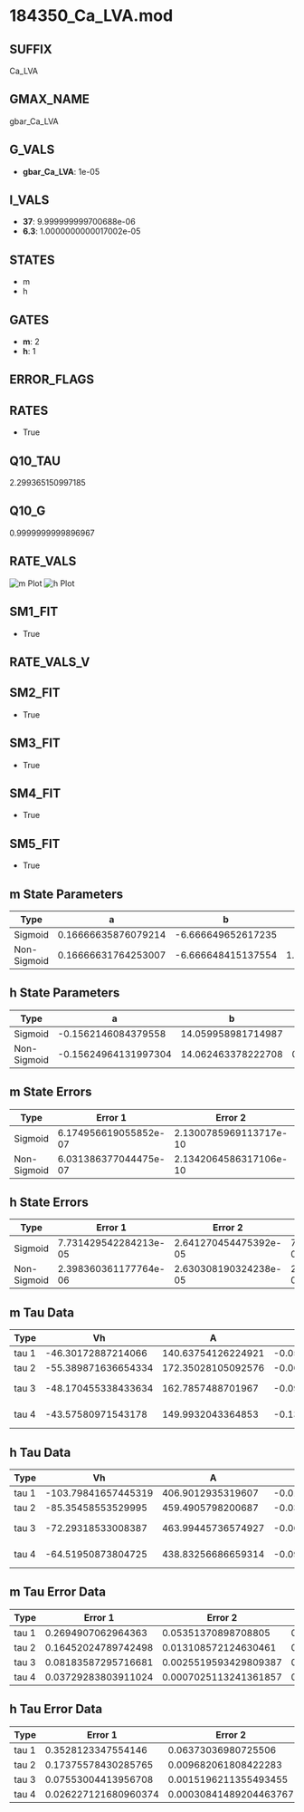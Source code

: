 # 184350_Ca_LVA.mod

## SUFFIX

Ca_LVA

## GMAX_NAME

gbar_Ca_LVA

## G_VALS

- **gbar_Ca_LVA**: 1e-05

## I_VALS

- **37**: 9.999999999700688e-06
- **6.3**: 1.0000000000017002e-05

## STATES

- m
- h

## GATES

- **m**: 2
- **h**: 1

## ERROR_FLAGS


## RATES

- True

## Q10_TAU

2.299365150997185

## Q10_G

0.9999999999896967

## RATE_VALS

![m Plot](/Users/pbozelos/Dropbox/icg-Chai-Panos/supermodels/output_markdown_files/Ca/184350_Ca_LVA.mod/images/m.png)
![h Plot](/Users/pbozelos/Dropbox/icg-Chai-Panos/supermodels/output_markdown_files/Ca/184350_Ca_LVA.mod/images/h.png)

## SM1_FIT

- True

## RATE_VALS_V

## SM2_FIT

- True

## SM3_FIT

- True

## SM4_FIT

- True

## SM5_FIT

- True

## m State Parameters

| Type | a | b | c | d |
| --- | --- | --- | --- | --- |
| Sigmoid | 0.16666635876079214 | -6.666649652617235 |
| Non-Sigmoid | 0.16666631764253007 | -6.666648415137554 | 1.0000001078262348 | -1.2191881424751198e-07 |

## h State Parameters

| Type | a | b | c | d |
| --- | --- | --- | --- | --- |
| Sigmoid | -0.1562146084379558 | 14.059958981714987 |
| Non-Sigmoid | -0.15624964131997304 | 14.062463378222708 | 0.99976548762184 | 1.736323259817221e-08 |

## m State Errors

| Type | Error 1 | Error 2 | Error 3 |
| --- | --- | --- | --- |
| Sigmoid | 6.174956619055852e-07 | 2.1300785969113717e-10 | 3.616765175488735e-07 |
| Non-Sigmoid | 6.031386377044475e-07 | 2.1342064586317106e-10 | 3.532673920508772e-07 |

## h State Errors

| Type | Error 1 | Error 2 | Error 3 |
| --- | --- | --- | --- |
| Sigmoid | 7.731429542284213e-05 | 2.641270454475392e-05 | 7.443903790127572e-05 |
| Non-Sigmoid | 2.398360361177764e-06 | 2.630308190324238e-05 | 2.309167235505616e-06 |

## m Tau Data

| Type | Vh | A | b1 | b2 | c1 | c2 | d1 | d2 | e1 | e2 |
| --- | --- | --- | --- | --- | --- | --- | --- | --- | --- | --- |
| tau 1 | -46.30172887214066 | 140.63754126224921 | -0.053954868819027245 | -0.011070254922680774 |
| tau 2 | -55.389871636654334 | 172.35028105092576 | -0.06263616269983377 | 0.0003229502546581846 | -0.04316068154589038 | -0.0006465376905019063 |
| tau 3 | -48.170455338433634 | 162.7857488701967 | -0.09893712864375998 | 0.0012316233537959078 | -4.60409100118424e-06 | -0.06374065473551567 | -0.0020192436110183947 | -2.0065818459360617e-05 |
| tau 4 | -43.57580971543178 | 149.9932043364853 | -0.13740627653838883 | 0.0029027329074227987 | -2.4649650565136183e-05 | 7.228572771320328e-08 | -0.07951818281473141 | -0.003943299096984419 | -8.162056221721673e-05 | -5.953658560969337e-07 |

## h Tau Data

| Type | Vh | A | b1 | b2 | c1 | c2 | d1 | d2 | e1 | e2 |
| --- | --- | --- | --- | --- | --- | --- | --- | --- | --- | --- |
| tau 1 | -103.79841657445319 | 406.9012935319607 | -0.018247972830412677 | -0.09252205293802342 |
| tau 2 | -85.35458553529995 | 459.4905798200687 | -0.03717895493940257 | 0.00015422967527787634 | -0.05055717290634725 | -0.002107630236925998 |
| tau 3 | -72.29318533008387 | 463.99445736574927 | -0.06397480855917079 | 0.0006450988630722649 | -2.0037408267044426e-06 | -0.06278309531251343 | -0.0027682208513818123 | -4.7286939939626547e-05 |
| tau 4 | -64.51950873804725 | 438.83256686659314 | -0.09102724550794536 | 0.0015464112509575069 | -1.0839115151468185e-05 | 2.6691068380852555e-08 | -0.07215713402356158 | -0.003770494792599036 | -0.00010006449365080666 | -1.056135591464783e-06 |

## m Tau Error Data

| Type | Error 1 | Error 2 | Error 3 |
| --- | --- | --- | --- |
| tau 1 | 0.2694907062964363 | 0.05351370898708805 | 0.14624238322896366 |
| tau 2 | 0.16452024789742498 | 0.013108572124630461 | 0.08927889748997067 |
| tau 3 | 0.08183587295716681 | 0.0025519593429809387 | 0.044409223825753255 |
| tau 4 | 0.03729283803911024 | 0.0007025113241361857 | 0.020237408507186628 |

## h Tau Error Data

| Type | Error 1 | Error 2 | Error 3 |
| --- | --- | --- | --- |
| tau 1 | 0.3528123347554146 | 0.06373036980725506 | 0.16976999880965066 |
| tau 2 | 0.17375578430285765 | 0.009682061808422283 | 0.08360965983435859 |
| tau 3 | 0.07553004413956708 | 0.0015196211355493455 | 0.03634435148804099 |
| tau 4 | 0.026227121680960374 | 0.00030841489204463767 | 0.012620245886935708 |

